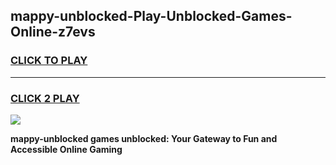 
## mappy-unblocked-Play-Unblocked-Games-Online-z7evs
<h3>
<a href="https://premium76.site?title=mappy-unblocked&ref=25A">CLICK TO PLAY</a></h3>
<hr>

<h3>
<a href="https://premium76.site?title=mappy-unblocked&ref=25A">CLICK 2 PLAY</a>
  
</h3>

<a href="https://premium76.site?title=mappy-unblocked&ref=25A"><img src="https://clearcache.store/games.png"></a>


**mappy-unblocked games unblocked: Your Gateway to Fun and Accessible Online Gaming**
